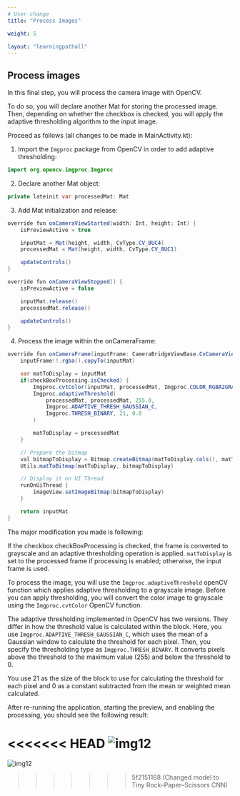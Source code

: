 ```yaml
---
# User change
title: "Process Images"

weight: 5

layout: "learningpathall"
---
```

## Process images
In this final step, you will process the camera image with OpenCV. 

To do so, you will declare another Mat for storing the processed image. Then, depending on whether the checkbox is checked, you will apply the adaptive thresholding algorithm to the input image.

Proceed as follows (all changes to be made in MainActivity.kt):

1. Import the `Imgproc` package from OpenCV in order to add adaptive thresholding:

```java
import org.opencv.imgproc.Imgproc
```

2. Declare another Mat object:
```java
private lateinit var processedMat: Mat
```

3. Add Mat initialization and release:
```java
override fun onCameraViewStarted(width: Int, height: Int) {
    isPreviewActive = true

    inputMat = Mat(height, width, CvType.CV_8UC4)    
    processedMat = Mat(height, width, CvType.CV_8UC1)

    updateControls()
}

override fun onCameraViewStopped() {
    isPreviewActive = false

    inputMat.release()    
    processedMat.release()

    updateControls()
}
```

4. Process the image within the onCameraFrame:

```java
override fun onCameraFrame(inputFrame: CameraBridgeViewBase.CvCameraViewFrame?): Mat {
    inputFrame!!.rgba().copyTo(inputMat)

    var matToDisplay = inputMat
    if(checkBoxProcessing.isChecked) {
        Imgproc.cvtColor(inputMat, processedMat, Imgproc.COLOR_RGBA2GRAY)
        Imgproc.adaptiveThreshold(
            processedMat, processedMat, 255.0,
            Imgproc.ADAPTIVE_THRESH_GAUSSIAN_C,
            Imgproc.THRESH_BINARY, 21, 0.0
        )

        matToDisplay = processedMat
    }

    // Prepare the bitmap
    val bitmapToDisplay = Bitmap.createBitmap(matToDisplay.cols(), matToDisplay.rows(), Bitmap.Config.ARGB_8888)
    Utils.matToBitmap(matToDisplay, bitmapToDisplay)

    // Display it on UI Thread
    runOnUiThread {
        imageView.setImageBitmap(bitmapToDisplay)
    }

    return inputMat
}
```

The major modification you made is following: 

If the checkbox checkBoxProcessing is checked, the frame is converted to grayscale and an adaptive thresholding operation is applied. `matToDisplay` is set to the processed frame if processing is enabled; otherwise, the input frame is used.

To process the image, you will use the `Imgproc.adaptiveThreshold` openCV function which applies adaptive thresholding to a grayscale image. Before you can apply thresholding, you will convert the color image to grayscale using the `Imgproc.cvtColor` OpenCV function.

The adaptive thresholding implemented in OpenCV has two versions. They differ in how the threshold value is calculated within the block. Here, you use `Imgproc.ADAPTIVE_THRESH_GAUSSIAN_C`, which uses the mean of a Gaussian window to calculate the threshold for each pixel. Then, you specify the thresholding type as `Imgproc.THRESH_BINARY`. It converts pixels above the threshold to the maximum value (255) and below the threshold to 0.

You use 21 as the size of the block to use for calculating the threshold for each pixel and 0 as a constant subtracted from the mean or weighted mean calculated.

After re-running the application, starting the preview, and enabling the processing, you should see the following result:

<<<<<<< HEAD
![img12](figures/12.jpg)
=======
![img12](Figures/12.jpg)
>>>>>>> 5f2151168 (Changed model to Tiny Rock–Paper–Scissors CNN)

